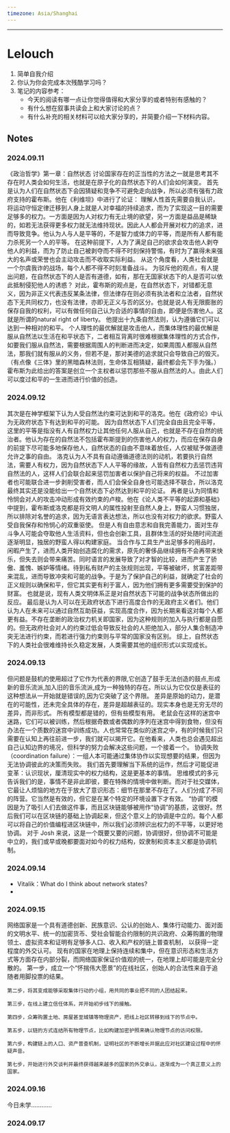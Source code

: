 ```yaml
---
timezone: Asia/Shanghai
---
```


---

# Lelouch

1. 简单自我介绍
2. 你认为你会完成本次残酷学习吗？
3. 笔记的内容参考：
   - 今天的阅读有哪一点让你觉得值得和大家分享的或者特别有感触的？
   - 有什么想在叙事共读会上和大家讨论的点？
   - 有什么补充的相关材料可以给大家分享的，并简要介绍一下材料内容。

## Notes

<!-- Content_START -->

### 2024.09.11

《政治哲学》第一章：自然状态
讨论国家存在的正当性的方法之一就是思考其不存在时人类会如何生活，也就是在原子化的自然状态下的人们会如何演变。
首先是认为人们在自然状态下会因猜疑和竞争不可避免走向战争，所以必须有强有力政府支持的霍布斯。他在《利维坦》中进行了论证：
理解人性首先需要自我认识，将运动守恒定律迁移到人身上就是人对幸福的持续追求，而为了实现这一目的需要足够多的权力。一方面是因为人对权力有无止境的欲望，另一方面是益品是稀缺的，如若无法获得更多权力就无法维持现状。因此人人都会开展对权力的追求，进而导致竞争。他认为人与人是平等的，不是智力或体力的平等，而是所有人都有能力杀死另一个人的平等。
在这种前提下，人为了满足自己的欲求会攻击他人剥夺他人的利益，而为了防止自己被剥夺而不得不时刻保持警惕，有时为了赢得未来强大的名声或荣誉也会主动攻击而不收取实际利益。
从这个角度看，人类社会就是一个尔虞我诈的战场，每个人都不得不时刻准备战斗。
为驳斥他的观点，有人提出问题，在自然状态下的人是否有道德，如有，那在无国家状态下的人是否可以依此抵制侵犯他人的诱惑？
对此，霍布斯的观点是，在自然状态下，对错都无意义，因为非正义代表违反某条法律，但法律存在则必须有执法者和立法者，自然状态下无共同权力，也没有法律，亦即无正义与否的区分。也就是说人有无限膨胀的保存自我的权利，可以有做任何自己认为合适的事情的自由，即便是伤害他人。这就是所谓的natural right of liberty。
他提出十九条自然法则，认为遵循它们可以达到一种相对的和平。
个人理性的最优解就是攻击他人，而集体理性的最优解是服从自然法以生活在和平状态下，二者相互背离时很难根据集体理性的方式合作，如要我们服从自然法，需要根据周围人的判断进而决定，如果周围人都服从自然法，那我们就有服从的义务，但若不是，那对美德的追求就只会导致自己的毁灭。（有点像《三体》里的黑暗森林法则，生命体互相猜疑，最终都会先下手为强。）
霍布斯为此给出的答案是创立一个主权者以惩罚那些不服从自然法的人。由此人们可以度过和平的一生进而进行价值的创造。

### 2024.09.12
其次是在神学框架下认为人受自然法约束可达到和平的洛克。他在《政府论》中认为无政府状态下有达到和平的可能。
因为自然状态下人们完全自由且完全平等，这里的平等是指没有人有自然权力让其他任何人服从自己，也就是不存在自然的统治者。他认为存在的自然法不包括霍布斯提到的伤害他人的权力，而应在保存自身的前提下尽可能多地保存他人，自然状态的自由不意味着放任，人仅被赋予做道德允许之事的自由。
洛克认为人不具有自动遵循道德法则的动机，若要执行自然法，需要人有权力，因为自然状态下人人平等的缘故，人皆有自然权力去惩罚违背自然法的人，这样人们会联合起来惩罚加害者以保护自己将来的权益。
不过加害者也可能联合进一步剥削受害者，而人们会保全自身也可能选择不联合，所以洛克最终其实还是没能给出一个自然状态下必然达到和平的论证。
再者是认为同情和怜悯会对人的攻击冲动形成有效约束的卢梭。他在《论人类不平等的起源和基础》中提到，霍布斯或洛克都是将文明人的属性投射至自然人身上，野蛮人习惯独居，所以排除对名誉的追求，因为无语言表达想法，所以也没有对权力的欲求。野蛮人受自我保存和怜悯心的双重驱使。
但是人有自由意志和自我完善能力，面对生存斗争人可能会夺取他人生活资料，但也会创新工具，且群体生活的好处随时间流逝逐渐明显，独居的野蛮人得以构建家庭。
当合作与工具生产出足够多的用品时，闲暇产生了，进而人类开始创造腐化的需求，原先的奢侈品继续拥有不会再带来快乐，但失去则会带来痛苦。同时语言的发展导致了对才智的比较，进而产生了骄傲、羞愧、嫉妒等情绪。待到私有财产的主张规则出现，平等被破坏，贫富差距带来混乱，进而导致冲突和可能的战争。于是为了保护自己的利益，就确定了社会的正义规则以确保和平，但它其实更有利于富人，因为他们拥有更多需要受到保护的财富。
也就是说，现有人类文明体系正是对自然状态下可能的战争状态所做出的反应。
最后是认为人可以在无政府状态下进行高度合作的无政府主义者们。他们认为人在未来可以通过自然互助获益，实现高度合作，因为长期来看这对每个人都更有益。不存在垄断的政治权力机关即国家，因为这种规则的加入与执行都是自愿的。但无政府社会对人的约束过低会导致反社会的人拒绝加入，部分人集合制造冲突无法进行约束，而若进行强力约束则与平常的国家没有区别。
综上，自然状态下的人类社会很难维持长久稳定发展，人类需要其他的组织形式以实现成长。

### 2024.09.13
但问题是鼓机的使用超过了它作为代表的界限,它创造了鼓手无法创造的鼓点,形成新的音乐流派,加入旧的音乐流派,成为一种独特的存在。所以认为它仅仅是表征的这种想法从一开始就是错误的,因为它突破了这个界限。
差异是原始的动力，是潜在的可能性，还未完全具体的存在，差异是超越表征的。现实本身也是无穷无尽的差异，而非形式。
所有模型都是错的，但有些模型有用。
老鼠会在这样的迷宫中迷路，它们可以被训练，然后根据奇数或者偶数的序列在迷宫中得到食物，但没有办法在一个质数的迷宫中训练成功。人也常常在类似的迷宫之中，有的时候我们只需要在认知上再往前进一步，我们就可以揭开它。在他看来，人类也总会遇见超出自己认知边界的境况，但科学的努力会解决这些问题，一个接着一个。
协调失败（coordination failure）：一组人本可能通过集体协作以实现想要的结果，但因为无法协调彼此的决策而失败。
我们首先要理解当下系统的运作，然后才可能促进变革：认识现状，厘清现实中的权力结构，这是更基本的事情。
思维模式的多元告诉我们的是，事情不是非此即彼，要在特殊的情境中做判断。而对于社交媒体，它最让人烦恼的地方在于放大了意识形态：细节在那里不存在了。人们分成了不同的阵营。它当然是有效的，但它是在某个特定的环境设置下才有效。
“协调”的模因是为了吸引人们去做这件事，而且区块链能够被用作“协调”的基质，这很好。然后我们可以在区块链的基础上协调起来，但这个意义上的协调是中立的。每个人都可以将自己的价值编程进区块链中，所以我们必须辨识出权力的不平等，以更好地协调。
对于 Josh 来说，这是一个既要又要的问题，协调很好，但协调不可能是中立的，我们或早或晚都要面对如今的权力结构，奴隶制和资本主义都是协调机制。

### 2024.09.14
- Vitalik：What do I think about network states?
- 
### 2024.09.15
网络国家是一个具有道德创新、民族意识、公认的创始人、集体行动能力、面对面的文明水平、统一的加密货币、受社会智能合约限制的共识政府、众筹购置的物理领土、虚拟资本和证明有足够多人口、收入和产权的链上普查机制， 以获得一定程度的外交认可。
现有的国家在地理上保持连续和集中，但在意识形态和生活方式等方面存在内部分裂，而网络国家保证价值观的统一，在地理上却可能是完全分散的。
第一步，成立一个“怀揣伟大愿景”的在线社区，创始人的合法性来自于追随者用脚投票的结果。

    第二步，将其变成能够采取集体行动的小组，用共同的事业把不同的人团结起来。

    第三步，在线上建立信任体系，并开始初步线下的接触。

    第四步，众筹购置土地、房屋甚至城镇等物理资产，把线上社区转移到线下的节点中。

    第五步，以链的方式连结所有物理节点，比如构建加密护照来确认物理节点的访问权限。

    第六步，构建链上的人口、资产普查机制，证明社区的不断增长并据此应对社区建设过程中的怀疑声音。

    第七步，开始进行外交谈判并最终获得越来越多的国家的外交承认，逐渐成为一个真正意义上的国家。

### 2024.09.16
今日未学…………

### 2024.09.17


<!-- Content_END -->
